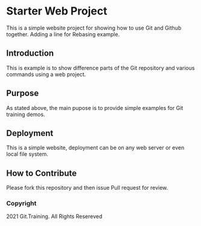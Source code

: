 # Starter Web Project

This is a simple website project for showing how to use Git and Github together.
Adding a line for Rebasing example.

## Introduction

This is example is to show difference parts of the Git repository and various commands using a web project.

## Purpose

As stated above, the main pupose is to provide simple examples for Git training demos.

## Deployment

This is a simple website, deployment can be on any web server or even local file system.

## How to Contribute

Please fork this repository and then issue Pull request for review.

### Copyright

2021 Git.Training. All Rights Resereved